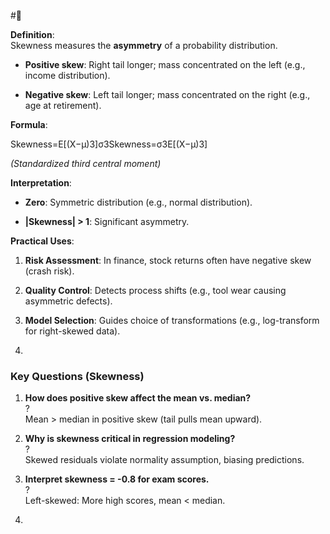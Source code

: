 #🌱 

**Definition**:  
Skewness measures the **asymmetry** of a probability distribution.

- **Positive skew**: Right tail longer; mass concentrated on the left (e.g., income distribution).
    
- **Negative skew**: Left tail longer; mass concentrated on the right (e.g., age at retirement).
    

**Formula**:

Skewness=E[(X−μ)3]σ3Skewness=σ3E[(X−μ)3]​

_(Standardized third central moment)_

**Interpretation**:

- **Zero**: Symmetric distribution (e.g., normal distribution).
    
- **|Skewness| > 1**: Significant asymmetry.
    

**Practical Uses**:

1. **Risk Assessment**: In finance, stock returns often have negative skew (crash risk).
    
2. **Quality Control**: Detects process shifts (e.g., tool wear causing asymmetric defects).
    
3. **Model Selection**: Guides choice of transformations (e.g., log-transform for right-skewed data).
4. 
### Key Questions (Skewness)

1. **How does positive skew affect the mean vs. median?**  
    ?  
    Mean > median in positive skew (tail pulls mean upward).
    
2. **Why is skewness critical in regression modeling?**  
    ?  
    Skewed residuals violate normality assumption, biasing predictions.
    
3. **Interpret skewness = -0.8 for exam scores.**  
    ?  
    Left-skewed: More high scores, mean < median.
4. 